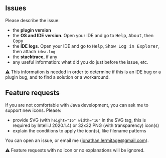 ## Issues

Please describe the issue:

* the **plugin version**
* the **OS and IDE version**. Open your IDE and go to <kbd>Help</kbd>, <kbd>About</kbd>, then <kbd>Copy</kbd>
* the **IDE logs**. Open your IDE and go to <kbd>Help</kbd>, <kbd>Show Log in Explorer</kbd>, then attach `idea.log` 
* the **stacktrace**, if any
* any useful information: what did you do just before the issue, etc.

:warning: This information is needed in order to determine if this is an IDE bug or a plugin bug, and to find a solution or a workaround.


## Feature requests

If you are not comfortable with Java development, you can ask me to support new icons. Please:

* provide SVG (with `height="16" width="16"` in the SVG tag, this is required by IntelliJ 2020.1.4) or 32x32 PNG (with
  transparency) icon(s)
* explain the conditions to apply the icon(s), like filename patterns

You can open an issue, or email me (jonathan.lermitage@gmail.com).

:warning: Feature requests with no icon or no explanations will be ignored.
